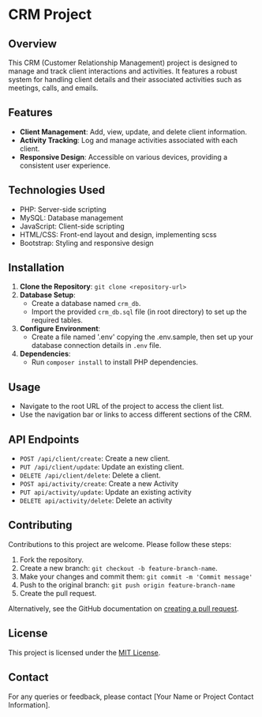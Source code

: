# CRM Project

## Overview
This CRM (Customer Relationship Management) project is designed to manage and track client interactions and activities. It features a robust system for handling client details and their associated activities such as meetings, calls, and emails.

## Features
- **Client Management**: Add, view, update, and delete client information.
- **Activity Tracking**: Log and manage activities associated with each client.
- **Responsive Design**: Accessible on various devices, providing a consistent user experience.

## Technologies Used
- PHP: Server-side scripting
- MySQL: Database management
- JavaScript: Client-side scripting
- HTML/CSS: Front-end layout and design, implementing scss
- Bootstrap: Styling and responsive design

## Installation
1. **Clone the Repository**: `git clone <repository-url>`
2. **Database Setup**:
    - Create a database named `crm_db`.
    - Import the provided `crm_db.sql` file (in root directory) to set up the required tables.
3. **Configure Environment**:
    - Create a file named '.env' copying the .env.sample, then set up your database connection details in `.env` file.
4. **Dependencies**:
    - Run `composer install` to install PHP dependencies.

## Usage
- Navigate to the root URL of the project to access the client list.
- Use the navigation bar or links to access different sections of the CRM.

## API Endpoints
- `POST /api/client/create`: Create a new client.
- `PUT /api/client/update`: Update an existing client.
- `DELETE /api/client/delete`: Delete a client.
- `POST api/activity/create`: Create a new Activity
- `PUT api/activity/update`: Update an existing activity
- `DELETE api/activity/delete`: Delete an activity

## Contributing
Contributions to this project are welcome. Please follow these steps:
1. Fork the repository.
2. Create a new branch: `git checkout -b feature-branch-name`.
3. Make your changes and commit them: `git commit -m 'Commit message'`
4. Push to the original branch: `git push origin feature-branch-name`
5. Create the pull request.

Alternatively, see the GitHub documentation on [creating a pull request](https://help.github.com/articles/creating-a-pull-request/).

## License
This project is licensed under the [MIT License](LICENSE).

## Contact
For any queries or feedback, please contact [Your Name or Project Contact Information].
